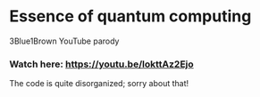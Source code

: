 # Essence of quantum computing
3Blue1Brown YouTube parody

### Watch here: https://youtu.be/lokttAz2Ejo

The code is quite disorganized; sorry about that!
